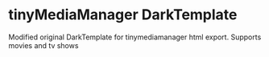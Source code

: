 # tinyMediaManager DarkTemplate
Modified original DarkTemplate for tinymediamanager html export. Supports movies and tv shows

